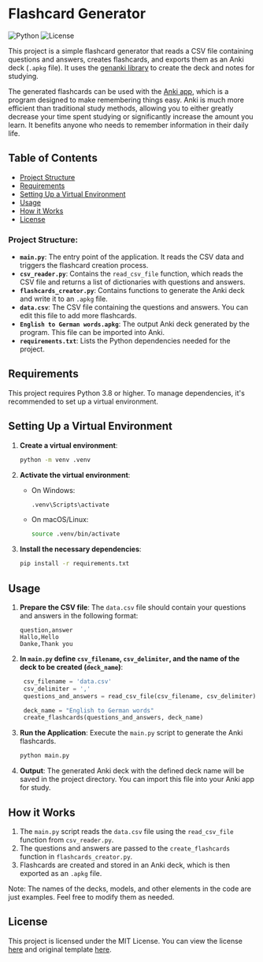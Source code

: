 # Flashcard Generator

![Python](https://img.shields.io/badge/python-3.8%2B-blue.svg)
![License](https://img.shields.io/badge/license-MIT-brightgreen.svg)

This project is a simple flashcard generator that reads a CSV file containing questions and answers, 
creates flashcards, and exports them as an Anki deck (`.apkg` file). It uses the [genanki library](https://github.com/kerrickstaley/genanki) 
to create the deck and notes for studying.

The generated flashcards can be used with the [Anki app](https://apps.ankiweb.net/), which is a program designed to make 
remembering things easy. Anki is much more efficient than traditional study methods, allowing you to either greatly
decrease your time spent studying or significantly increase the amount you learn.
It benefits anyone who needs to remember information in their daily life.

## Table of Contents
   * [Project Structure](#project-structure)
   * [Requirements](#requirements)
   * [Setting Up a Virtual Environment](#setting-up-a-virtual-environment)
   * [Usage](#usage)
   * [How it Works](#how-it-works)
   * [License](#license)

### Project Structure:
- **`main.py`**: The entry point of the application. It reads the CSV data and triggers the flashcard creation process.
- **`csv_reader.py`**: Contains the `read_csv_file` function, which reads the CSV file and returns a list of dictionaries with questions and answers.
- **`flashcards_creator.py`**: Contains functions to generate the Anki deck and write it to an `.apkg` file.
- **`data.csv`**: The CSV file containing the questions and answers. You can edit this file to add more flashcards.
- **`English to German words.apkg`**: The output Anki deck generated by the program. This file can be imported into Anki.
- **`requirements.txt`**: Lists the Python dependencies needed for the project.

## Requirements

This project requires Python 3.8 or higher. To manage dependencies, it's recommended to set up a virtual environment.

## Setting Up a Virtual Environment

1. **Create a virtual environment**:

   ```bash
   python -m venv .venv
   ```

2. **Activate the virtual environment**:

    - On Windows:

      ```bash
      .venv\Scripts\activate
      ```

    - On macOS/Linux:

      ```bash
      source .venv/bin/activate
      ```

3. **Install the necessary dependencies**:

   ```bash
   pip install -r requirements.txt
   ```

## Usage

1. **Prepare the CSV file**: The `data.csv` file should contain your questions and answers in the following format:

   ```csv
   question,answer
   Hallo,Hello
   Danke,Thank you
   ```

2. **In `main.py` define `csv_filename`, `csv_delimiter`, and the name of the deck to be created (`deck_name`)**:
   ```python
    csv_filename = 'data.csv'
    csv_delimiter = ','
    questions_and_answers = read_csv_file(csv_filename, csv_delimiter)
   
    deck_name = "English to German words"
    create_flashcards(questions_and_answers, deck_name)
   ```

3. **Run the Application**:
   Execute the `main.py` script to generate the Anki flashcards.

   ```bash
   python main.py
   ```

4. **Output**: The generated Anki deck with the defined deck name will be saved in the project directory. 
You can import this file into your Anki app for study.

## How it Works

1. The `main.py` script reads the `data.csv` file using the `read_csv_file` function from `csv_reader.py`.
2. The questions and answers are passed to the `create_flashcards` function in `flashcards_creator.py`.
3. Flashcards are created and stored in an Anki deck, which is then exported as an `.apkg` file.

Note: The names of the decks, models, and other elements in the code are just examples. Feel free to modify them as needed.

## License

This project is licensed under the MIT License. You can view the license [here](https://github.com/Danzigerrr/Anki-Flashcards-Generator?tab=MIT-1-ov-file) and original template [here](https://opensource.org/licenses/MIT).


